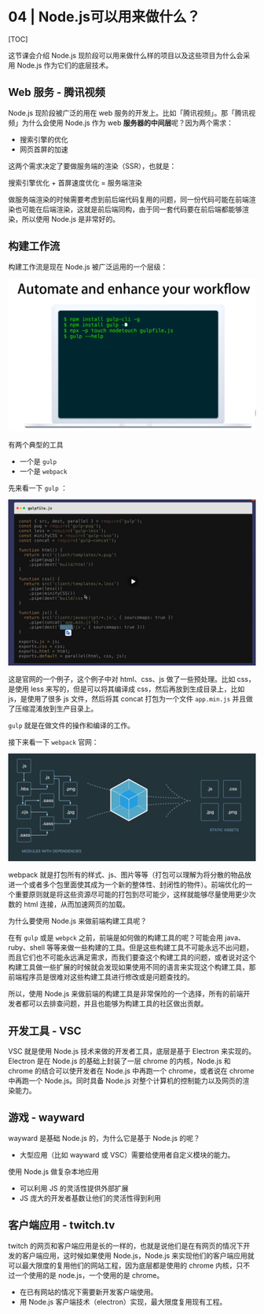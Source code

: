 # 04 | Node.js可以用来做什么？

[TOC]

这节课会介绍 Node.js 现阶段可以用来做什么样的项目以及这些项目为什么会采用 Node.js 作为它们的底层技术。

## Web 服务 - 腾讯视频

Node.js 现阶段被广泛的用在 web 服务的开发上。比如「腾讯视频」。那「腾讯视频」为什么会使用 Node.js 作为 web **服务器的中间层**呢？因为两个需求：

- 搜索引擎的优化
- 网页首屏的加速

这两个需求决定了要做服务端的渲染（SSR），也就是：

搜索引擎优化 + 首屏速度优化 = 服务端渲染

做服务端渲染的时候需要考虑到前后端代码复用的问题，同一份代码可能在前端渲染也可能在后端渲染，这就是前后端同构，由于同一套代码要在前后端都能够渲染，所以使用 Node.js 是非常好的。

## 构建工作流

构建工作流是现在 Node.js 被广泛运用的一个层级：

![image-20190920160028025](assets/image-20190920160028025.png)

有两个典型的工具

- 一个是 `gulp` 
- 一个是 `webpack`

先来看一下 `gulp` ：

![image-20190920160150736](assets/image-20190920160150736.png)

这是官网的一个例子，这个例子中对 html、css、js 做了一些预处理。比如 css，是使用 less 来写的，但是可以将其编译成 css，然后再放到生成目录上，比如 js，是使用了很多 js 文件，然后将其 concat 打包为一个文件 `app.min.js` 并且做了压缩混淆放到生产目录上。

`gulp` 就是在做文件的操作和编译的工作。

接下来看一下 `webpack` 官网：

![image-20190920160613777](assets/image-20190920160613777.png)

webpack 就是打包所有的样式、js、图片等等（打包可以理解为将分散的物品放进一个或者多个包里面使其成为一个新的整体性、封闭性的物件）。前端优化的一个重要原则就是将这些资源尽可能的打包到尽可能少，这样就能够尽量使用更少次数的 html 连接，从而加速网页的加载。

为什么要使用 Node.js 来做前端构建工具呢？

在有 `gulp` 或是 `webpck` 之前，前端是如何做的构建工具的呢？可能会用 java、ruby、shell 等等来做一些构建的工具。但是这些构建工具不可能永远不出问题，而且它们也不可能永远满足需求，而我们要查这个构建工具的问题，或者说对这个构建工具做一些扩展的时候就会发现如果使用不同的语言来实现这个构建工具，那前端程序员是很难对这些构建工具进行修改或是问题查找的。

所以，使用 Node.js 来做前端的构建工具是非常保险的一个选择，所有的前端开发者都可以去排查问题，并且也能够为构建工具的社区做出贡献。

## 开发工具 - VSC

VSC 就是使用 Node.js 技术来做的开发者工具，底层是基于 Electron 来实现的。Electron 是在 Node.js 的基础上封装了一层 chrome 的内核，Node.js 和 chrome 的结合可以使开发者在 Node.js 中再跑一个 chrome，或者说在 chrome 中再跑一个 Node.js。同时具备 Node.js 对整个计算机的控制能力以及网页的渲染能力。

## 游戏 - wayward

wayward 是基础 Node.js 的，为什么它是基于 Node.js 的呢？

- 大型应用（比如 wayward 或 VSC）需要给使用者自定义模块的能力。

使用 Node.js 做复杂本地应用

- 可以利用 JS 的灵活性提供外部扩展
- JS 庞大的开发者基数让他们的灵活性得到利用

## 客户端应用 - twitch.tv

twitch 的网页和客户端应用是长的一样的，也就是说他们是在有网页的情况下开发的客户端应用，这时候如果使用 Node.js，Node.js 来实现他们的客户端应用就可以最大限度的复用他们的网站工程，因为底层都是使用的 chrome 内核，只不过一个使用的是 node.js，一个使用的是 chrome。

- 在已有网站的情况下需要新开发客户端使用。
- 用 Node.js 客户端技术（electron）实现，最大限度复用现有工程。

